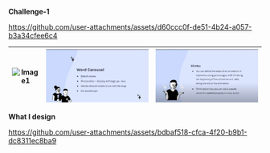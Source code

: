 **Challenge-1**


https://github.com/user-attachments/assets/d60ccc0f-de51-4b24-a057-b3a34cfee6c4


| ![Image1](images/1.png) | ![Image2](images/2.png) | ![Image3](images/3.png) |
|-----------------------|-----------------------|-----------------------|

**What I design**


https://github.com/user-attachments/assets/bdbaf518-cfca-4f20-b9b1-dc8311ec8ba9

